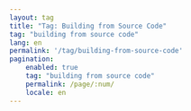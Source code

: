 ```yaml
---
layout: tag
title: "Tag: Building from Source Code"
tag: "building from source code"
lang: en
permalink: '/tag/building-from-source-code'
pagination:
    enabled: true
    tag: "building from source code"
    permalink: /page/:num/
    locale: en
---
```

